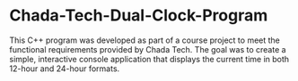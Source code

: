 # Chada-Tech-Dual-Clock-Program
This C++ program was developed as part of a course project to meet the functional requirements provided by Chada Tech. The goal was to create a simple, interactive console application that displays the current time in both 12-hour and 24-hour formats.
